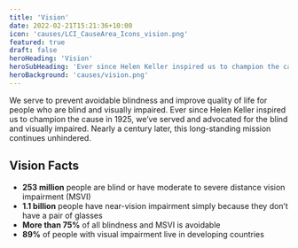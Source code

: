 ```yaml
---
title: 'Vision'
date: 2022-02-21T15:21:36+10:00
icon: 'causes/LCI_CauseArea_Icons_vision.png'
featured: true
draft: false
heroHeading: 'Vision'
heroSubHeading: 'Ever since Helen Keller inspired us to champion the cause in 1925, we’ve served and advocated for the blind and visually impaired.'
heroBackground: 'causes/vision.png'
---
```


We serve to prevent avoidable blindness and improve quality of life for people who are blind and visually impaired.
Ever since Helen Keller inspired us to champion the cause in 1925, we’ve served and advocated for the blind and visually impaired. Nearly a century later, this long-standing mission continues unhindered.

## Vision Facts

- **253 million** people are blind or have moderate to severe distance vision impairment (MSVI)
- **1.1 billion** people have near-vision impairment simply because they don’t have a pair of glasses
- **More than 75%** of all blindness and MSVI is avoidable
- **89%** of people with visual impairment live in developing countries

